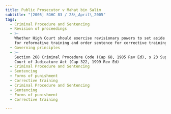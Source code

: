 ```yaml
---
title: Public Prosecutor v Mahat bin Salim
subtitle: "[2005] SGHC 83 / 28\_April\_2005"
tags:
  - Criminal Procedure and Sentencing
  - Revision of proceedings
  - >-
    Whether High Court should exercise revisionary powers to set aside sentence
    for reformative training and order sentence for corrective training
  - Governing principles
  - >-
    Section 268 Criminal Procedure Code (Cap 68, 1985 Rev Ed), s 23 Supreme
    Court of Judicature Act (Cap 322, 1999 Rev Ed)
  - Criminal Procedure and Sentencing
  - Sentencing
  - Forms of punishment
  - Corrective training
  - Criminal Procedure and Sentencing
  - Sentencing
  - Forms of punishment
  - Corrective training

---
```


